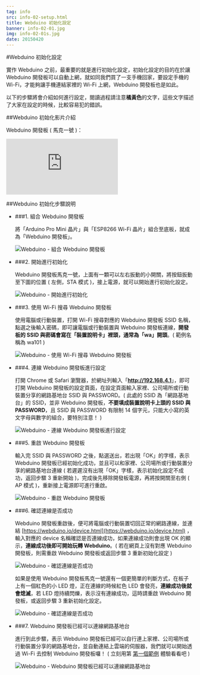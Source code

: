 ```yaml
---
tag: info
src: info-02-setup.html
title: Webduino 初始化設定
banner: info-02-01.jpg
img: info-02-01s.jpg
date: 20150420
---
```


<!-- @@master  = ../../_layout.html-->

<!-- @@block  =  meta-->

<title>Webduino 初始化設定 :::: Webduino = Web × Arduino</title>

<meta name="description" content="實作 Webduino 之前，最重要的就是進行初始化設定，初始化設定的目的在於讓 Webduino 開發板可以自動上網，就如同我們買了一支手機回家，要設定手機的 Wi-Fi，才能夠讓手機連結家裡的 Wi-Fi 上網，Webduino 開發板也是如此。">

<meta itemprop="description" content="實作 Webduino 之前，最重要的就是進行初始化設定，初始化設定的目的在於讓 Webduino 開發板可以自動上網，就如同我們買了一支手機回家，要設定手機的 Wi-Fi，才能夠讓手機連結家裡的 Wi-Fi 上網，Webduino 開發板也是如此。">

<meta property="og:description" content="實作 Webduino 之前，最重要的就是進行初始化設定，初始化設定的目的在於讓 Webduino 開發板可以自動上網，就如同我們買了一支手機回家，要設定手機的 Wi-Fi，才能夠讓手機連結家裡的 Wi-Fi 上網，Webduino 開發板也是如此。">

<meta property="og:title" content="Webduino 初始化設定" >

<meta property="og:url" content="https://webduino.io/tutorials/info-02-setup.html">

<meta property="og:image" content="https://webduino.io/img/tutorials/info-02-01s.jpg">

<meta itemprop="image" content="https://webduino.io/img/tutorials/info-02-01s.jpg">

<include src="../_include-tutorials.html"></include>

<!-- @@close-->

<!-- @@block  =  preAndNext-->

<include src="../_include-tutorials-content.html"></include>

<!-- @@close-->



<!-- @@block  =  tutorials-->
#Webduino 初始化設定

實作 Webduino 之前，最重要的就是進行初始化設定，初始化設定的目的在於讓 Webduino 開發板可以自動上網，就如同我們買了一支手機回家，要設定手機的 Wi-Fi，才能夠讓手機連結家裡的 Wi-Fi 上網，Webduino 開發板也是如此。

以下的步驟將會介紹如何進行設定，閱讀過程請注意**橘黃色**的文字，這些文字描述了大家在設定的時候，比較容易犯的錯誤。

##Webduino 初始化影片介紹

Webduino 開發板 ( 馬克一號 )：

<iframe class="youtube" src="https://www.youtube.com/embed/cwzpAK_0f2I" frameborder="0" allowfullscreen></iframe>

##Webduino 初始化步驟說明

- ###1. 組合 Webduino 開發板

	將「Arduino Pro Mini 晶片」與「ESP8266 Wi-Fi 晶片」組合至底板，就成為「Webduino 開發板」。

	![Webduino - 組合 Webduino 開發板](../img/tutorials/info-02-02.jpg)

- ###2. 開始進行初始化

	Webduino 開發板馬克一號，上面有一顆可以左右扳動的小開關，將按鈕扳動至下圖的位置 ( 左側，STA 模式 )，接上電源，就可以開始進行初始化設定。

	![Webduino - 開始進行初始化](../img/tutorials/info-02-09.jpg)

- ###3. 使用 Wi-Fi 搜尋 Webduino 開發板

	使用電腦或行動裝置，打開 Wi-Fi 搜尋對應的 Webduino 開發板 SSID 名稱，點選之後輸入密碼，即可讓電腦或行動裝置與 Webduino 開發板連線，**開發板的 SSID 與密碼會寫在「裝置說明卡」裡頭，通常為「wa」開頭**。( 範例名稱為 wa101 )

	![Webduino - 使用 Wi-Fi 搜尋 Webduino 開發板](../img/tutorials/info-02-04.jpg)


- ###4. 連線 Webduino 開發板進行設定

	打開 Chrome 或 Safari 瀏覽器，於網址列輸入「<b>http://192.168.4.1</b>」，即可打開 Webduino 開發板的設定頁面，在設定頁面輸入家裡、公司場所或行動裝置分享的網路基地台 SSID 與 PASSWORD。( 此處的 SSID 為「網路基地台」的 SSID，並非 Webduino 開發板，**不要填成裝置說明卡上頭的 SSID 與 PASSWORD**，且 SSID 與 PASSWORD 有限制 14 個字元，只能大小寫的英文字母與數字的組合，要特別注意！ )

	![Webduino - 連線 Webduino 開發板進行設定](../img/tutorials/info-02-07.jpg)

- ###5. 重啟 Webduino 開發板

	輸入完 SSID 與 PASSWORD 之後，點選送出，若出現「OK」的字樣，表示 Webduino 開發板已經初始化成功，並且可以和家裡、公司場所或行動裝置分享的網路基地台連線 ( 若遲遲沒有出現「OK」字樣，表示初始化設定不成功，返回步驟 3 重新開始 )，完成後先移除開發板電源，再將按開關至右側 ( AP 模式 )，重新接上電源即可進行重啟。

	![Webduino - 重啟 Webduino 開發板](../img/tutorials/info-02-10.jpg)

- ###6. 確認連線是否成功

	Webduino 開發板重啟後，便可將電腦或行動裝置切回正常的網路連線，並連結 [https://webduino.io/device.html](https://webduino.io/device.html) ，輸入對應的 device 名稱確認是否連線成功，如果連線成功則會出現 OK 的顯示，**連線成功後即可開始玩轉 Webduino**。( 若在網頁上沒有對應 Webduino 開發板，則需重啟 Webduino 開發板或返回步驟 3 重新初始化設定 )

	![Webduino - 確認連線是否成功](../img/tutorials/info-02-06.jpg)

	如果是使用 Webduino 開發板馬克一號還有一個更簡單的判斷方式，在板子上有一個紅色的小 LED 燈，正在連線的時候紅色 LED 會發亮，**連線成功後就會熄滅**，若 LED 燈持續閃爍，表示沒有連線成功，這時請重啟 Webduino 開發板，或返回步驟 3 重新初始化設定。

	![Webduino - 確認連線是否成功](../img/tutorials/info-02-11.jpg)

- ###7. Webduino 開發板已經可以連線網路基地台

	進行到此步驟，表示 Webduino 開發板已經可以自行連上家裡、公司場所或行動裝置分享的網路基地台，並自動連結上雲端的伺服器，我們就可以開始透過 Wi-Fi 去控制 Webduino 開發板囉！ (  立刻用第 [第一個範例](tutorial-01-led.html) 體驗看看吧 )

	![Webduino - Webduino 開發板已經可以連線網路基地台](../img/tutorials/info-02-05.jpg)


<!-- @@close-->